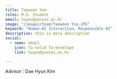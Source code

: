 ```yaml
---
title: Taewoon Yoo
roles: M.S. Student
email: twyoo@yonsei.ac.kr
image: "/images/team/Taewoon Yoo.JPG"
keyword: "Human-AI Interaction, Responsible AI"
description: this is meta description
social:
  - name: email
    icon: fa-solid fa-envelope
    link: twyoo@yonsei.ac.kr

---
```


Advisor : Dae Hyun Kim